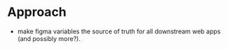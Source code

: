 <!-- section-title: 3 - Approach -->

# Approach
- make figma variables the source of truth for all downstream web apps (and possibly more?).
